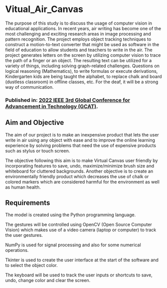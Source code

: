 # Vitual_Air_Canvas

The purpose of this study is to discuss the usage of computer vision in educational applications. In recent years, air writing has become one of the most challenging and exciting research areas in image processing and pattern recognition. The project employs object tracking techniques to construct a motion-to-text converter that might be used as software in the field of education to allow students and teachers to write in the air. The project generates letters on the screen by utilizing computer vision to trace the path of a finger or an object. The resulting text can be utilized for a variety of things, including solving graph-related challenges. Questions on logical reasoning (Mathematics), to write formulas or execute derivations, Kindergarten kids are being taught the alphabet, to replace chalk and board (dustless classroom) in offline classes, etc. For the deaf, it will be a strong way of communication.

### Published in: [2022 IEEE 3rd Global Conference for Advancement in Technology (GCAT)](https://ieeexplore.ieee.org/document/9971903).

## Aim and Objective
The aim of our project is to make an inexpensive product that lets the user write in air using any object with ease and to improve the online learning experience by solving problems that need the use of expensive products such as stylus or touch screen.

The objective following this aim is to make Virtual Canvas user friendly by incorporating features to save, undo, maximize/minimize brush size and whiteboard for cluttered backgrounds. Another objective is to create an environmentally friendly product which decreases the use of chalk or colored markers which are considered harmful for the environment as well as human health.

## Requirements
The model is created using the Python programming language.

The gestures will be controlled using OpenCV (Open Source Computer Vision) which makes use of a video camera (laptop or computer) to track the user gestures.

NumPy is used for signal processing and also for some numerical operations.

Tkinter is used to create the user interface at the start of the software and to select the object color.

The keyboard will be used to track the user inputs or shortcuts to save, undo, change color and clear the screen.
